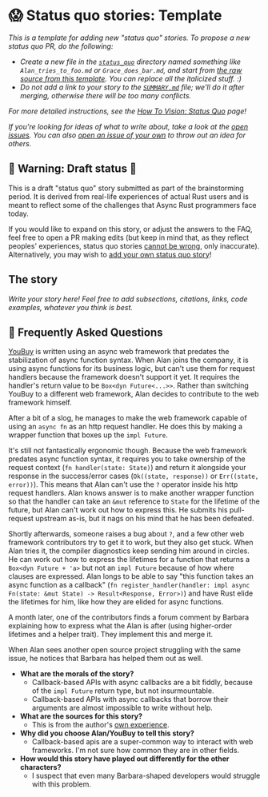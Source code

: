 # 😱 Status quo stories: Template

*This is a template for adding new "status quo" stories. To propose a new status quo PR, do the following:*

* *Create a new file in the [`status_quo`] directory named something like `Alan_tries_to_foo.md` or `Grace_does_bar.md`, and start from [the raw source from this template]. You can replace all the italicized stuff. :)*
* *Do not add a link to your story to the [`SUMMARY.md`] file; we'll do it after merging, otherwise there will be too many conflicts.*

*For more detailed instructions, see the [How To Vision: Status Quo] page!*

*If you're looking for ideas of what to write about, take a look at the [open issues]. You can also [open an issue of your own] to throw out an idea for others.*

[How To Vision: Status Quo]: ../how_to_vision/status_quo.md
[the raw source from this template]: https://raw.githubusercontent.com/rust-lang/wg-async-foundations/master/src/vision/status_quo/template.md
[`status_quo`]: https://github.com/rust-lang/wg-async-foundations/tree/master/src/vision/status_quo
[`SUMMARY.md`]: https://github.com/rust-lang/wg-async-foundations/blob/master/src/SUMMARY.md
[open issues]: https://github.com/rust-lang/wg-async-foundations/issues?q=is%3Aopen+is%3Aissue+label%3Astatus-quo-story-ideas
[open an issue of your own]: https://github.com/rust-lang/wg-async-foundations/issues/new?assignees=&labels=good+first+issue%2C+help+wanted%2C+status-quo-story-ideas&template=-status-quo--story-issue.md&title=


## 🚧 Warning: Draft status 🚧

This is a draft "status quo" story submitted as part of the brainstorming period. It is derived from real-life experiences of actual Rust users and is meant to reflect some of the challenges that Async Rust programmers face today.

If you would like to expand on this story, or adjust the answers to the FAQ, feel free to open a PR making edits (but keep in mind that, as they reflect peoples' experiences, status quo stories [cannot be wrong], only inaccurate). Alternatively, you may wish to [add your own status quo story][htvsq]!

## The story

*Write your story here! Feel free to add subsections, citations, links, code examples, whatever you think is best.*

## 🤔 Frequently Asked Questions

[YouBuy](../projects/YouBuy.md) is written using an async web framework that predates the stabilization of async function syntax. When Alan joins the company, it is using async functions for its business logic, but can't use them for request handlers because the framework doesn't support it yet. It requires the handler's return value to be `Box<dyn Future<...>>`. Rather than switching YouBuy to a different web framework, Alan decides to contribute to the web framework himself.

After a bit of a slog, he manages to make the web framework capable of using an `async fn` as an http request handler. He does this by making a wrapper function that boxes up the `impl Future`.

It's still not fantastically ergonomic though. Because the web framework predates async function syntax, it requires you to take ownership of the request context (`fn handler(state: State)`) and return it alongside your response in the success/error cases (`Ok((state, response))` or `Err((state, error))`). This means that Alan can't use the `?` operator inside his http request handlers. Alan knows answer is to make another wrapper function so that the handler can take an `&mut` reference to `State` for the lifetime of the future, but Alan can't work out how to express this. He submits his pull-request upstream as-is, but it nags on his mind that he has been defeated.

Shortly afterwards, someone raises a bug about `?`, and a few other web framework contributors try to get it to work, but they also get stuck. When Alan tries it, the compiler diagnostics keep sending him around in circles. He can work out how to express the lifetimes for a function that returns a `Box<dyn Future + 'a>` but not an `impl Future` because of how where clauses are expressed. Alan longs to be able to say "this function takes an async function as a callback" (`fn register_handler(handler: impl async Fn(state: &mut State) -> Result<Response, Error>)`) and have Rust elide the lifetimes for him, like how they are elided for async functions.

A month later, one of the contributors finds a forum comment by Barbara explaining how to express what the Alan is after (using higher-order lifetimes and a helper trait). They implement this and merge it.

When Alan sees another open source project struggling with the same issue, he notices that Barbara has helped them out as well.


* **What are the morals of the story?**
    * Callback-based APIs with async callbacks are a bit fiddly, because of the `impl Future` return type, but not insurmountable.
    * Callback-based APIs with async callbacks that borrow their arguments are almost impossible to write without help.
* **What are the sources for this story?**
    * This is from the author's [own experience](https://github.com/rust-lang/wg-async-foundations/issues/78#issuecomment-808193936).
* **Why did you choose Alan/YouBuy to tell this story?**
    * Callback-based apis are a super-common way to interact with web frameworks. I'm not sure how common they are in other fields.
* **How would this story have played out differently for the other characters?**
    * I suspect that even many Barbara-shaped developers would struggle with this problem.

[character]: ../characters.md
[status quo stories]: ./status_quo.md
[Alan]: ../characters/alan.md
[Grace]: ../characters/grace.md
[Niklaus]: ../characters/niklaus.md
[Barbara]: ../characters/barbara.md
[htvsq]: ../how_to_vision/status_quo.md
[cannot be wrong]: ../how_to_vision/comment.md#comment-to-understand-or-improve-not-to-negate-or-dissuade
